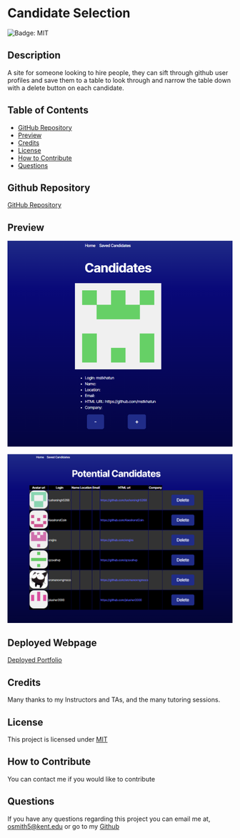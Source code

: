# Candidate Selection

![Badge: MIT](https://img.shields.io/badge/License-MIT-blue.svg)

## Description

A site for someone looking to hire people, they can sift through github user profiles and save them to a table to look through and narrow the table down with a delete button on each candidate.

## Table of Contents

- [GitHub Repository](#github-repository)
- [Preview](#preview)
- [Credits](#credits)
- [License](#license)
- [How to Contribute](#how-to-contribute)
- [Questions](#questions)

## Github Repository

[GitHub Repository](https://github.com/Liv-5/candidate-selection)

## Preview

![portfolio contact page](src/assets/cand-selectss.PNG)

![portfolio about page](src\assets\pot-candss.PNG)

<!-- <img src="./src/assets/portfolioaboutss.PNG" alt="portfolio about page">
<img src="./src/assets/portfoliocontactss.PNG" alt="portfolio contact page">
<img src="./src/assets/portfolioportss.PNG" alt="portfolio page">
<img src="./src/assets/portfolioresumess.PNG" alt="portfolio resume page"> -->

## Deployed Webpage

[Deployed Portfolio](https://candidate-selection.onrender.com)

## Credits

Many thanks to my Instructors and TAs, and the many tutoring sessions.

## License

This project is licensed under [MIT](https://opensource.org/licenses/MIT)

## How to Contribute

You can contact me if you would like to contribute

## Questions

If you have any questions regarding this project you can email me at, [ osmith5@kent.edu](mailto:osmith5@kent.edu) or go to my [Github](https://github.com/Liv-5)
